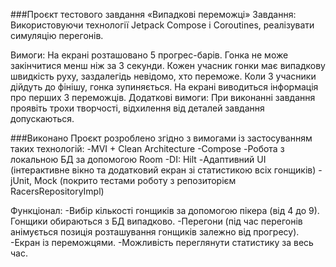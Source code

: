 ###Проєкт тестового завдання «Випадкові переможці»
Завдання:
Використовуючи технології Jetpack Compose і Coroutines, реалізувати симуляцію перегонів.

Вимоги:
На екрані розташовано 5 прогрес-барів.
Гонка не може закінчитися менш ніж за 3 секунди.
Кожен учасник гонки має випадкову швидкість руху, заздалегідь невідомо, хто переможе.
Коли 3 учасники дійдуть до фінішу, гонка зупиняється.
На екрані виводиться інформація про перших 3 переможців.
Додаткові вимоги:
При виконанні завдання проявіть трохи творчості, відхилення від деталей завдання допускаються.

###Виконано
Проєкт розроблено згідно з вимогами із застосуванням таких технологій:
-MVI + Clean Architecture 
-Compose
-Робота з локальною БД за допомогою Room
-DI: Hilt
-Адаптивний UI (інтерактивне вікно та додатковий екран зі статистикою всіх гонщиків)
-jUnit, Mock (покрито тестами роботу з репозиторієм RacersRepositoryImpl)

Функціонал:
-Вибір кількості гонщиків за допомогою пікера (від 4 до 9). Гонщики обираються з БД випадково.
-Перегони (під час перегонів анімується позиція розташування гонщиків залежно від прогресу).
-Екран із переможцями.
-Можливість переглянути статистику за весь час.
